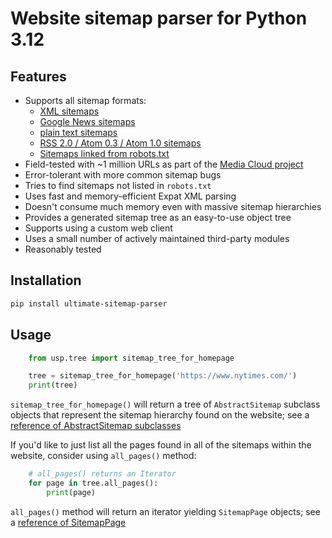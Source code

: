 # Website sitemap parser for Python 3.12

## Features

- Supports all sitemap formats:
  - [XML sitemaps](https://www.sitemaps.org/protocol.html#xmlTagDefinitions)
  - [Google News sitemaps](https://support.google.com/news/publisher-center/answer/74288?hl=en)
  - [plain text sitemaps](https://www.sitemaps.org/protocol.html#otherformats)
  - [RSS 2.0 / Atom 0.3 / Atom 1.0 sitemaps](https://www.sitemaps.org/protocol.html#otherformats)
  - [Sitemaps linked from robots.txt](https://developers.google.com/search/reference/robots_txt#sitemap)
- Field-tested with ~1 million URLs as part of the [Media Cloud project](https://mediacloud.org/)
- Error-tolerant with more common sitemap bugs
- Tries to find sitemaps not listed in `robots.txt`
- Uses fast and memory-efficient Expat XML parsing
- Doesn't consume much memory even with massive sitemap hierarchies
- Provides a generated sitemap tree as an easy-to-use object tree
- Supports using a custom web client
- Uses a small number of actively maintained third-party modules
- Reasonably tested

## Installation

```sh
pip install ultimate-sitemap-parser
```

## Usage

```python
    from usp.tree import sitemap_tree_for_homepage

    tree = sitemap_tree_for_homepage('https://www.nytimes.com/')
    print(tree)
```

`sitemap_tree_for_homepage()` will return a tree of `AbstractSitemap` subclass objects that represent the sitemap
hierarchy found on the website; see a [reference of AbstractSitemap subclasses](https://ultimate-sitemap-parser.readthedocs.io/en/latest/usp.objects.html#module-usp.objects.sitemap)

If you'd like to just list all the pages found in all of the sitemaps within the website, consider using `all_pages()` method:

```python
    # all_pages() returns an Iterator
    for page in tree.all_pages():
        print(page)
```

`all_pages()` method will return an iterator yielding `SitemapPage` objects; see a [reference of SitemapPage](https://ultimate-sitemap-parser.readthedocs.io/en/latest/usp.objects.html#module-usp.objects.page)
